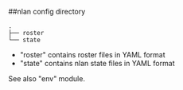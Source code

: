 ##nlan config directory

```
.
├── roster
└── state
```

- "roster" contains roster files in YAML format
- "state" contains nlan state files in YAML format

See also "env" module.
